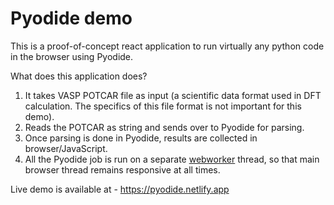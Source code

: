 # Pyodide demo

This is a proof-of-concept react application to run virtually any python code in
the browser using Pyodide.

What does this application does?

1. It takes VASP POTCAR file as input (a scientific data format used in DFT
calculation. The specifics of this file format is not important for this demo).
2. Reads the POTCAR as string and sends over to Pyodide for parsing.
3. Once parsing is done in Pyodide, results are collected in browser/JavaScript.
4. All the Pyodide job is run on a separate [webworker](
https://developer.mozilla.org/en-US/docs/Web/API/Web_Workers_API/Using_web_workers)
thread, so that main browser thread remains responsive at all times.

Live demo is available at - <https://pyodide.netlify.app>
